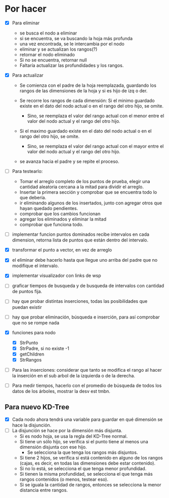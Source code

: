 # Por hacer

- [x] Para eliminar

  - se busca el nodo a eliminar
  - si se encuentra, se va buscando la hoja más profunda
  - una vez encontrada, se le intercambia por el nodo
  - eliminar y se actualizan los rangos(?)
  - retornar el nodo eliminado
  - Si no se encuentra, retornar null
  - Faltaría actualizar las profundidades y los rangos.

- [x] Para actualizar
  - Se comienza con el padre de la hoja reemplazada, guardando los rangos de las dimensiones de la hoja y si es hijo de izq o der.
  - Se recorre los rangos de cada dimensión:
      Si el minimo guardado existe en el dato del nodo actual o en el rango del otro hijo, se omite.
    - Sino, se reemplaza el valor del rango actual con el menor entre el valor del nodo actual y el rango del otro hijo.

  - Si el maximo guardado existe en el dato del nodo actual o en el rango del otro hijo, se omite.
    - Sino, se reemplaza el valor del rango actual con el mayor entre el valor del nodo actual y el rango del otro hijo.

  - se avanza hacia el padre y se repite el proceso.

- [ ] Para testearlo:
  - Tomar el arreglo completo de los puntos de prueba, elegir una cantidad aleatoria cercana a la mitad para dividir el arreglo.
  - Insertar la primera sección y comprobar que se encuentra todo lo que debería.
  - ir eliminando algunos de los insertados, junto con agregar otros que hayan quedado pendientes.
  - comprobar que los cambios funcionan
  - agregar los eliminados y eliminar la mitad
  - comprobar que funciona todo.

- [ ] implementar funcion puntos dominados
    recibe intervalos en cada dimension, retorna lista de puntos que están dentro del intervalo.

- [x] transformar el punto a vector, en vez de arreglo
- [x] el eliminar debe hacerlo hasta que llegue uno arriba del padre que no modifique el intervalo.
- [x] implementar visualizador con links de wsp
- [ ] graficar tiempos de busqueda y de busqueda de intervalos con cantidad de puntos fija.

- [ ] hay que probar distintas inserciones, todas las posibilidades que puedan existir
- [ ] hay que probar eliminación, búsqueda e inserción, para así comprobar que no se rompe nada

- [x] funciones para nodo
  - [x] StrPunto
  - [x] StrPadre, si no existe -1
  - [x] getChildren
  - [x] StrRangos

- [ ] Para las inserciones: considerar que tanto se modifica el rango al hacer la inserción en el sub arbol de la izquierda o de la derecha.
- [ ] Para medir tiempos, hacerlo con el promedio de búsqueda de todos los datos de los árboles, mostrar la desv est tmbn.

## Para nuevo KD-Tree

- [x] Cada nodo ahora tendrá una variable para guardar en qué dimensión se hace la disjunción.
- [ ] La disjunción se hace por la dimensión más disjunta.
  - Si es nodo hoja, se usa la regla del KD-Tree normal.
  - Si tiene un sólo hijo, se verifica si el punto tiene al menos una dimensión disjunta con ese hijo.
    - Se selecciona la que tenga los rangos más disjuntos.
  - Si tiene 2 hijos, se verifica si está contenido en alguno de los rangos (cajas, es decir, en todas las dimensiones debe estar contenido).
  - Si no lo está, se selecciona el que tenga menor profundidad.
  - Si tienen la misma profundidad, se selecciona el que tenga más rangos contenidos (o menos, testear eso).
  - Si se iguala la cantidad de rangos, entonces se selecciona la menor distancia entre rangos.
